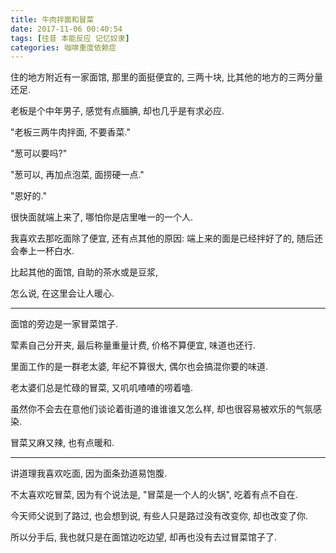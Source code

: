 ```yaml
---
title: 牛肉拌面和冒菜
date: 2017-11-06 00:40:54
tags: [往昔 本能反应 记忆奴隶]
categories: 咖啡重度依赖症
---
```


住的地方附近有一家面馆, 那里的面挺便宜的, 三两十块, 比其他的地方的三两分量还足.

老板是个中年男子, 感觉有点腼腆, 却也几乎是有求必应.

"老板三两牛肉拌面, 不要香菜."

"葱可以要吗?"

"葱可以, 再加点泡菜, 面捞硬一点."

"恩好的."

很快面就端上来了, 哪怕你是店里唯一的一个人.

我喜欢去那吃面除了便宜, 还有点其他的原因: 端上来的面是已经拌好了的, 随后还会奉上一杯白水.

比起其他的面馆, 自助的茶水或是豆浆,

怎么说, 在这里会让人暖心.

---

面馆的旁边是一家冒菜馆子.

荤素自己分开夹, 最后称量重量计费, 价格不算便宜, 味道也还行.

里面工作的是一群老太婆, 年纪不算很大, 偶尔也会搞混你要的味道.

老太婆们总是忙碌的冒菜, 又叽叽喳喳的唠着嗑.

虽然你不会去在意他们谈论着街道的谁谁谁又怎么样, 却也很容易被欢乐的气氛感染.

冒菜又麻又辣, 也有点暖和.  

---

讲道理我喜欢吃面, 因为面条劲道易饱腹.

不太喜欢吃冒菜, 因为有个说法是, "冒菜是一个人的火锅", 吃着有点不自在.

今天师父说到了路过, 也会想到说, 有些人只是路过没有改变你, 却也改变了你.

所以分手后, 我也就只是在面馆边吃边望, 却再也没有去过冒菜馆子了.